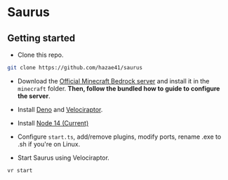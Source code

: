 # Saurus

## Getting started

- Clone this repo.

```bash
git clone https://github.com/hazae41/saurus
```

- Download the [Official Minecraft Bedrock server](https://www.minecraft.net/en-us/download/server/bedrock/) and install it in the `minecraft` folder. **Then, follow the bundled how to guide to configure the server**.

- Install [Deno](https://deno.land/#installation) and [Velociraptor](https://github.com/umbopepato/velociraptor#install).

- Install [Node 14 (Current)](https://nodejs.org/)

- Configure `start.ts`, add/remove plugins, modify ports, rename .exe to .sh if you're on Linux.

- Start Saurus using Velociraptor.

```bash
vr start
```